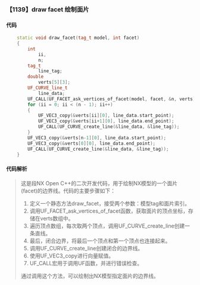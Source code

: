 ### 【1139】draw facet 绘制面片

#### 代码

```cpp
    static void draw_facet(tag_t model, int facet)  
    {  
        int  
            ii,  
            n;  
        tag_t  
            line_tag;  
        double  
            verts[5][3];  
        UF_CURVE_line_t  
            line_data;  
        UF_CALL(UF_FACET_ask_vertices_of_facet(model, facet, &n, verts));  
        for (ii = 0; ii < (n - 1); ii++)  
        {  
            UF_VEC3_copy(&verts[ii][0], line_data.start_point);  
            UF_VEC3_copy(&verts[ii+1][0], line_data.end_point);  
            UF_CALL(UF_CURVE_create_line(&line_data, &line_tag));  
        }  
        UF_VEC3_copy(&verts[n-1][0], line_data.start_point);  
        UF_VEC3_copy(&verts[0][0], line_data.end_point);  
        UF_CALL(UF_CURVE_create_line(&line_data, &line_tag));  
    }

```

#### 代码解析

> 这是段NX Open C++的二次开发代码，用于绘制NX模型的一个面片(facet)的边界线。代码的主要步骤如下：
>
> 1. 定义一个静态方法draw_facet，接受两个参数：模型tag和面片索引。
> 2. 调用UF_FACET_ask_vertices_of_facet函数，获取面片的顶点坐标，存储在verts数组中。
> 3. 遍历顶点数组，每次取两个顶点，调用UF_CURVE_create_line创建一条直线。
> 4. 最后，闭合边界，将最后一个顶点和第一个顶点也连接起来。
> 5. 调用UF_CURVE_create_line创建闭合的边界线。
> 6. 使用UF_VEC3_copy进行向量赋值。
> 7. UF_CALL宏用于调用UF函数，并进行错误检查。
>
> 通过调用这个方法，可以绘制出NX模型指定面片的边界线。
>
